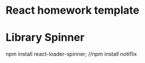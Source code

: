 # React homework template

# Library Spinner

npm install react-loader-spinner; //npm install notiflix
